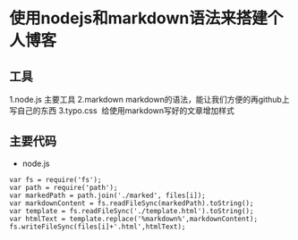 # 使用nodejs和markdown语法来搭建个人博客
## 工具
1.node.js  主要工具
2.markdown  markdown的语法，能让我们方便的再github上写自己的东西
3.typo.css  给使用markdown写好的文章增加样式
## 主要代码
* node.js
```
var fs = require('fs');
var path = require('path');
var markedPath = path.join('./marked', files[i]);
var markdownContent = fs.readFileSync(markedPath).toString();
var template = fs.readFileSync('./template.html').toString();
var htmlText = template.replace('%markdown%',markdownContent);
fs.writeFileSync(files[i]+'.html',htmlText);
```

